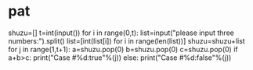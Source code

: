 # pat
shuzu=[]
t=int(input())
for i in range(0,t):
    list=input("please input three numbers:").split()
    list=[int(list[i]) for i in range(len(list))]
    shuzu=shuzu+list
for j in range(1,t+1):
    a=shuzu.pop(0)
    b=shuzu.pop(0)
    c=shuzu.pop(0)
    if a+b>c:
        print("Case #%d:true"%(j))
    else:
        print("Case #%d:false"%(j))
